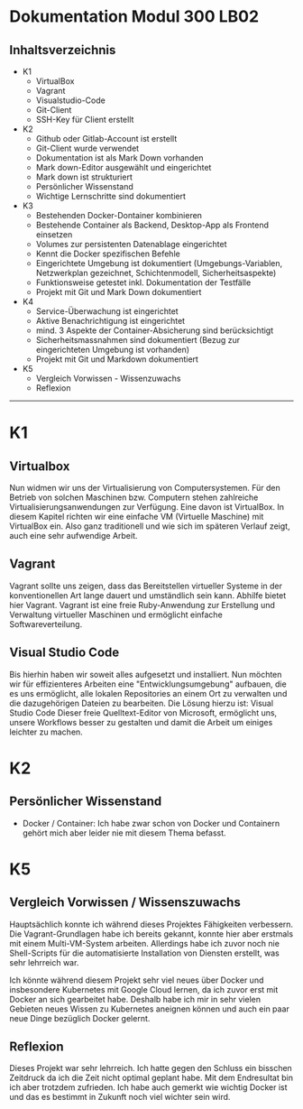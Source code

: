 # Dokumentation Modul 300 LB02

## Inhaltsverzeichnis

* K1
  * VirtualBox
  * Vagrant
  * Visualstudio-Code
  * Git-Client
  * SSH-Key für Client erstellt
* K2
  * Github oder Gitlab-Account ist erstellt
  * Git-Client wurde verwendet
  * Dokumentation ist als Mark Down vorhanden
  * Mark down-Editor ausgewählt und eingerichtet
  * Mark down ist strukturiert
  * Persönlicher Wissenstand
  * Wichtige Lernschritte sind dokumentiert
* K3
  * Bestehenden Docker-Dontainer kombinieren
  * Bestehende Container als Backend, Desktop-App als Frontend einsetzen
  * Volumes zur persistenten Datenablage eingerichtet
  * Kennt die Docker spezifischen Befehle
  * Eingerichtete Umgebung ist dokumentiert (Umgebungs-Variablen, Netzwerkplan gezeichnet, Schichtenmodell, Sicherheitsaspekte)
  * Funktionsweise getestet inkl. Dokumentation der Testfälle
  * Projekt mit Git und Mark Down dokumentiert
* K4
  * Service-Überwachung ist eingerichtet
  * Aktive Benachrichtigung ist eingerichtet
  * mind. 3 Aspekte der Container-Absicherung sind berücksichtigt
  * Sicherheitsmassnahmen sind dokumentiert (Bezug zur eingerichteten Umgebung ist vorhanden)
  * Projekt mit Git und Markdown dokumentiert
* K5
  * Vergleich Vorwissen - Wissenzuwachs
  * Reflexion

___

K1
======

## Virtualbox

Nun widmen wir uns der Virtualisierung von Computersystemen. Für den Betrieb von solchen Maschinen bzw. Computern stehen zahlreiche Virtualisierungsanwendungen zur Verfügung. Eine davon ist VirtualBox. In diesem Kapitel richten wir eine einfache VM (Virtuelle Maschine) mit VirtualBox ein. Also ganz traditionell und wie sich im späteren Verlauf zeigt, auch eine sehr aufwendige Arbeit.                                                     
## Vagrant

Vagrant sollte uns zeigen, dass das Bereitstellen virtueller Systeme in der konventionellen Art lange dauert und umständlich sein kann.
Abhilfe bietet hier Vagrant. Vagrant ist eine freie Ruby-Anwendung zur Erstellung und Verwaltung virtueller Maschinen und ermöglicht einfache Softwareverteilung.

## Visual Studio Code

Bis hierhin haben wir soweit alles aufgesetzt und installiert. Nun möchten wir für effizienteres Arbeiten eine "Entwicklungsumgebung" aufbauen, die es uns ermöglicht, alle lokalen Repositories an einem Ort zu verwalten und die dazugehörigen Dateien zu bearbeiten. Die Lösung hierzu ist: Visual Studio Code 
Dieser freie Quelltext-Editor von Microsoft, ermöglicht uns, unsere Workflows besser zu gestalten und damit die Arbeit um einiges leichter zu machen.

K2
======

## Persönlicher Wissenstand

- Docker / Container:
  Ich habe zwar schon von Docker und Containern gehört mich aber leider nie mit diesem Thema befasst.



K5
======

## Vergleich Vorwissen / Wissenszuwachs

Hauptsächlich konnte ich während dieses Projektes Fähigkeiten verbessern. Die Vagrant-Grundlagen habe ich bereits gekannt, konnte hier aber erstmals mit einem Multi-VM-System arbeiten. Allerdings habe ich zuvor noch nie Shell-Scripts für die automatisierte Installation von Diensten erstellt, was sehr lehrreich war.

Ich könnte während diesem Projekt sehr viel neues über Docker und insbesondere Kubernetes mit Google Cloud lernen, da ich zuvor erst mit Docker an sich gearbeitet habe. Deshalb habe ich mir in sehr vielen Gebieten neues Wissen zu Kubernetes aneignen können und auch ein paar neue Dinge bezüglich Docker gelernt.

## Reflexion

Dieses Projekt war sehr lehrreich. Ich hatte gegen den Schluss ein bisschen Zeitdruck da ich die Zeit nicht optimal geplant habe. Mit dem Endresultat bin ich aber trotzdem zufrieden. Ich habe auch gemerkt wie wichtig Docker ist und das es bestimmt in Zukunft noch viel wichter sein wird. 

